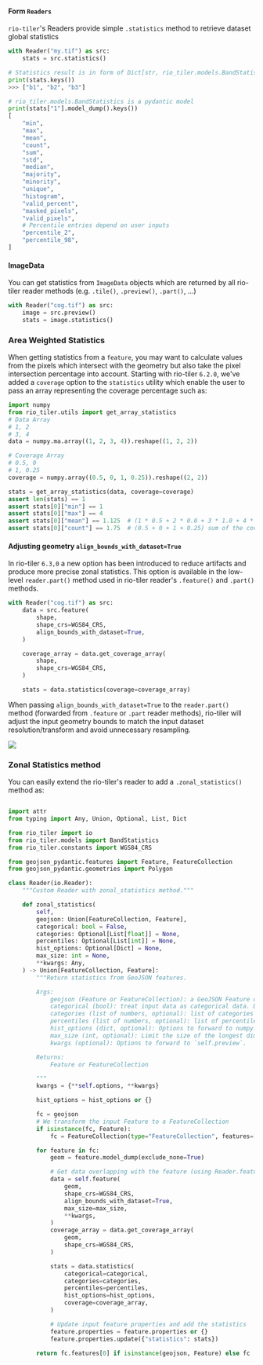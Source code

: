 
#### Form `Readers`

`rio-tiler`'s Readers provide simple `.statistics` method to retrieve dataset global statistics

```python
with Reader("my.tif") as src:
    stats = src.statistics()

# Statistics result is in form of Dict[str, rio_tiler.models.BandStatistics]
print(stats.keys())
>>> ["b1", "b2", "b3"]

# rio_tiler.models.BandStatistics is a pydantic model
print(stats["1"].model_dump().keys())
[
    "min",
    "max",
    "mean",
    "count",
    "sum",
    "std",
    "median",
    "majority",
    "minority",
    "unique",
    "histogram",
    "valid_percent",
    "masked_pixels",
    "valid_pixels",
    # Percentile entries depend on user inputs
    "percentile_2",
    "percentile_98",
]
```

#### ImageData

You can get statistics from `ImageData` objects which are returned by all rio-tiler reader methods (e.g. `.tile()`, `.preview()`, `.part()`, ...)

```python
with Reader("cog.tif") as src:
    image = src.preview()
    stats = image.statistics()
```

### Area Weighted Statistics

When getting statistics from a `feature`, you may want to calculate values from the pixels which intersect with the geometry but also take the pixel intersection percentage into account. Starting with rio-tiler `6.2.0`, we've added a `coverage` option to the `statistics` utility which enable the user to pass an array representing the coverage percentage such as:

```python
import numpy
from rio_tiler.utils import get_array_statistics
# Data Array
# 1, 2
# 3, 4
data = numpy.ma.array((1, 2, 3, 4)).reshape((1, 2, 2))

# Coverage Array
# 0.5, 0
# 1, 0.25
coverage = numpy.array((0.5, 0, 1, 0.25)).reshape((2, 2))

stats = get_array_statistics(data, coverage=coverage)
assert len(stats) == 1
assert stats[0]["min"] == 1
assert stats[0]["max"] == 4
assert stats[0]["mean"] == 1.125  # (1 * 0.5 + 2 * 0.0 + 3 * 1.0 + 4 * 0.25) / 4
assert stats[0]["count"] == 1.75  # (0.5 + 0 + 1 + 0.25) sum of the coverage array
```

#### Adjusting geometry `align_bounds_with_dataset=True`

In rio-tiler `6.3,0` a new option has been introduced to reduce artifacts and produce more precise zonal statistics. This option is available in the low-level `reader.part()` method used in rio-tiler reader's `.feature()` and `.part()` methods.

```python
with Reader("cog.tif") as src:
    data = src.feature(
        shape,
        shape_crs=WGS84_CRS,
        align_bounds_with_dataset=True,
    )

    coverage_array = data.get_coverage_array(
        shape,
        shape_crs=WGS84_CRS,
    )

    stats = data.statistics(coverage=coverage_array)
```

When passing `align_bounds_with_dataset=True` to the `reader.part()` method (forwarded from `.feature` or `.part` reader methods), rio-tiler will adjust the input geometry bounds to match the input dataset resolution/transform and avoid unnecessary resampling.

<img src="https://github.com/cogeotiff/rio-tiler/assets/10407788/0e340d3d-e5d9-4558-93f7-3f307c017510" style="max-width: 800px;">

### Zonal Statistics method

You can easily extend the rio-tiler's reader to add a `.zonal_statistics()` method as:

```python

import attr
from typing import Any, Union, Optional, List, Dict

from rio_tiler import io
from rio_tiler.models import BandStatistics
from rio_tiler.constants import WGS84_CRS

from geojson_pydantic.features import Feature, FeatureCollection
from geojson_pydantic.geometries import Polygon

class Reader(io.Reader):
    """Custom Reader with zonal_statistics method."""

    def zonal_statistics(
        self,
        geojson: Union[FeatureCollection, Feature],
        categorical: bool = False,
        categories: Optional[List[float]] = None,
        percentiles: Optional[List[int]] = None,
        hist_options: Optional[Dict] = None,
        max_size: int = None,
        **kwargs: Any,
    ) -> Union[FeatureCollection, Feature]:
        """Return statistics from GeoJSON features.

        Args:
            geojson (Feature or FeatureCollection): a GeoJSON Feature or FeatureCollection.
            categorical (bool): treat input data as categorical data. Defaults to False.
            categories (list of numbers, optional): list of categories to return value for.
            percentiles (list of numbers, optional): list of percentile values to calculate. Defaults to `[2, 98]`.
            hist_options (dict, optional): Options to forward to numpy.histogram function.
            max_size (int, optional): Limit the size of the longest dimension of the dataset read, respecting bounds X/Y aspect ratio. Defaults to None.
            kwargs (optional): Options to forward to `self.preview`.

        Returns:
            Feature or FeatureCollection

        """
        kwargs = {**self.options, **kwargs}

        hist_options = hist_options or {}

        fc = geojson
        # We transform the input Feature to a FeatureCollection
        if isinstance(fc, Feature):
            fc = FeatureCollection(type="FeatureCollection", features=[geojson])

        for feature in fc:
            geom = feature.model_dump(exclude_none=True)

            # Get data overlapping with the feature (using Reader.feature method)
            data = self.feature(
                geom,
                shape_crs=WGS84_CRS,
                align_bounds_with_dataset=True,
                max_size=max_size,
                **kwargs,
            )
            coverage_array = data.get_coverage_array(
                geom,
                shape_crs=WGS84_CRS,
            )

            stats = data.statistics(
                categorical=categorical,
                categories=categories,
                percentiles=percentiles,
                hist_options=hist_options,
                coverage=coverage_array,
            )

            # Update input feature properties and add the statistics
            feature.properties = feature.properties or {}
            feature.properties.update({"statistics": stats})

        return fc.features[0] if isinstance(geojson, Feature) else fc
```
